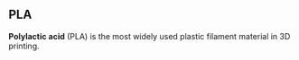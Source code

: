 ## PLA
**Polylactic acid** (PLA) is the most widely used plastic filament material
 in 3D printing.   

